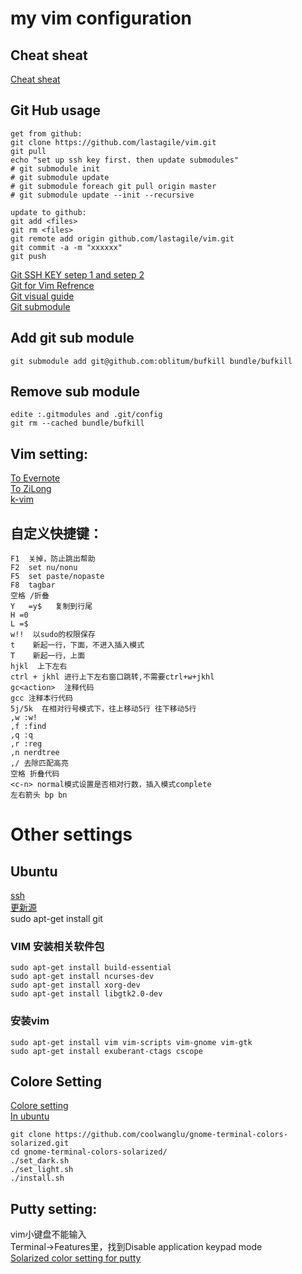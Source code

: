 my vim configuration
===================================

Cheat sheat
----------------------------------
[Cheat sheat](http://cenalulu.github.io/linux/all-vim-cheatsheat/)<br/>

Git Hub usage
----------------------------------
    get from github:
    git clone https://github.com/lastagile/vim.git
    git pull
    echo "set up ssh key first. then update submodules"
    # git submodule init
    # git submodule update
    # git submodule foreach git pull origin master
    # git submodule update --init --recursive
    
    update to github:
    git add <files>
    git rm <files>
    git remote add origin github.com/lastagile/vim.git
    git commit -a -m "xxxxxx"
    git push


[Git SSH KEY setep 1 and setep 2](http://blog.csdn.net/benw1988/article/details/8492968)<br/>
[Git for Vim Refrence](https://github.com/andyque/dotvim)<br/>
[Git visual guide](http://marklodato.github.io/visual-git-guide/index-en.html)<br/>
[Git submodule](http://chrisjean.com/2009/04/20/git-submodules-adding-using-removing-and-updating)<br/>

Add git sub module
-------------------
    git submodule add git@github.com:oblitum/bufkill bundle/bufkill
Remove sub module
--------------------
    edite :.gitmodules and .git/config
    git rm --cached bundle/bufkill

Vim setting:
----------------------------------

[To Evernote](http://www.evernote.com/shard/s73/sh/b4ee9bb5-34d5-41f2-aad1-cce4a463a01a/649b0610a8598938eac60b1607b2d456)<br />
[To ZiLong](http://zilongshanren.com/blog/2013/01/15/vim-the-killer/)<br/>
[k-vim](https://github.com/wklken/k-vim)<br/>

自定义快捷键：
-----------------------------------
    F1  关掉，防止跳出帮助
    F2  set nu/nonu
    F5  set paste/nopaste
    F8  tagbar
    空格 /折叠
    Y   =y$   复制到行尾
    H =0
    L =$
    w!!  以sudo的权限保存
    t    新起一行，下面，不进入插入模式
    T    新起一行，上面
    hjkl  上下左右
    ctrl + jkhl 进行上下左右窗口跳转,不需要ctrl+w+jkhl
    gc<action>  注释代码
    gcc 注释本行代码
    5j/5k  在相对行号模式下，往上移动5行 往下移动5行
    ,w :w!
    ,f :find
    ,q :q
    ,r :reg
    ,n nerdtree
    ,/ 去除匹配高亮
    空格 折叠代码
    <c-n> normal模式设置是否相对行数，插入模式complete
    左右箭头 bp bn
    

    

Other settings
===================================
Ubuntu
---------------------------------
[ssh](http://blog.csdn.net/netwalk/article/details/12952051)<br/>
[更新源](http://wiki.ubuntu.org.cn/%E6%BA%90%E5%88%97%E8%A1%A8)<br/>
sudo apt-get install git
### VIM 安装相关软件包
    sudo apt-get install build-essential
    sudo apt-get install ncurses-dev
    sudo apt-get install xorg-dev
    sudo apt-get install libgtk2.0-dev
### 安装vim
    sudo apt-get install vim vim-scripts vim-gnome vim-gtk
    sudo apt-get install exuberant-ctags cscope
    
Colore Setting
---------------------------------------
[Colore setting](http://ethanschoonover.com/solarized)<br/>
[In ubuntu](http://www.lupaworld.com/article-210612-1.html)<br/>

    git clone https://github.com/coolwanglu/gnome-terminal-colors-solarized.git
    cd gnome-terminal-colors-solarized/
    ./set_dark.sh
    ./set_light.sh
    ./install.sh
 
Putty setting:
----------------------------------------
vim小键盘不能输入<br>
Terminal->Features里，找到Disable application keypad mode<br>
[Solarized color setting for putty](https://github.com/brantb?tab=repositories)<br/>

